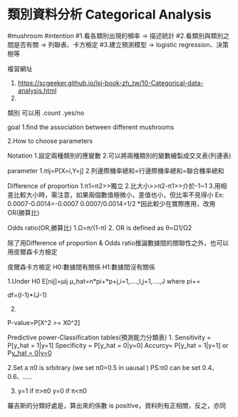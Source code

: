 # 類別資料分析 Categorical Analysis
#mushroom
#intention
#1.看各類別出現的頻率 → 描述統計
#2.看類別與類別之間是否有關 → 列聯表、卡方檢定
#3.建立預測模型 → logistic regression、決策樹等

複習網址
1. https://scgeeker.github.io/lsj-book-zh_tw/10-Categorical-data-analysis.html
2. 
類別
可以用
.count
.yes/no

goal 
1.find the association between different mushrooms

2.How to choose parameters

Notation
1.設定兩種類別的應變數
2.可以將兩種類別的變數繪製成交叉表(列連表)

parameter
1.πij=P[X=i,Y=j]
2.列邊際機率總和=行邊際機率總和=聯合機率總和

Difference of proportion
1.π1=π2>>獨立
2.比大小>>π2-π1>>介於-1~1
3.用相差比較大小時，需注意，如果兩個數值極微小，差值也小，但比率不見得小
Ex:
  0.0007-0.0014=-0.0007
  0.0007/0.0014=1/2
  *因此較少在實際應用，改用OR(勝算比)

Odds ratio(OR,勝算比)
1.Ω=π/(1-π)
2.
  OR is defined as
  θ=Ω1/Ω2


除了用Difference of proportion & Odds ratio推論數據間的關聯性之外，也可以用皮爾森卡方檢定

皮爾森卡方檢定
H0:數據間有關係
H1:數據間沒有關係

1.Under H0
  E[nij]=μij
  μ_hat=n*pi+*p+j,i=1,....,I,j=1,....,J
where pi+=

  df=(I-1)*(J-1)

2.
P-value=P[X^2 >= X0^2]


Predictive power-Classification tables(預測能力分類表)
1.
Sensitivity = P[y_hat = 1|y=1]
Specificity = P[y_hat = 0|y=0]
Accurcy= P[y_hat = 1|y=1] or P[y_hat = 0|y=0](Sum)

2.Set a π0 is srbitrary (we set π0=0.5 in uausal )
  PS:π0 can be set 0.4、0.6、.....

3. y=1 if π>π0
   y=0 if π<π0



羅吉斯的分類好處是，算出來的係數 is positive，資料則有正相關，反之，亦同 












